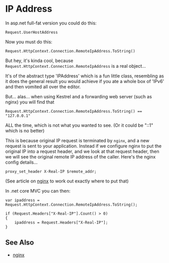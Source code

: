 # IP Address

In asp.net full-fat version you could do this:

    Request.UserHostAddress

Now you must do this:

    Request.HttpContext.Connection.RemoteIpAddress.ToString()

But hey, it's kinda cool, because `Request.HttpContext.Connection.RemoteIpAddress` is a real object...

It's of the abstract type 'IPAddress' which is a fun little class, resembling as it does the general result you would achieve if you ate a whole box of 'IPv6' and then vomited all over the editor.

But... alas... when using Kestrel and a forwarding web server (such as nginx) you will find that

    Request.HttpContext.Connection.RemoteIpAddress.ToString() == "127.0.0.1"
    
ALL the time, which is not what you wanted to see. (Or it could be "::1" which is no better)

This is because original IP request is terminated by `nginx`, and a new request is sent to your application. Instead if we configure nginx to put the original IP into a request header, and we look at that request header, then we will see the original remote IP address of the caller. Here's the nginx config details...


    proxy_set_header X-Real-IP $remote_addr;

(See article on [nginx](../linux/nginx.md) to work out exactly where to put that)    
 
 In .net core MVC you can then:


    var ipaddress = Request.HttpContext.Connection.RemoteIpAddress.ToString();
    
    if (Request.Headers["X-Real-IP"].Count() > 0)
    {
        ipaddress = Request.Headers["X-Real-IP"];
    }

    
## See Also

 * [nginx](../linux/nginx.md)
